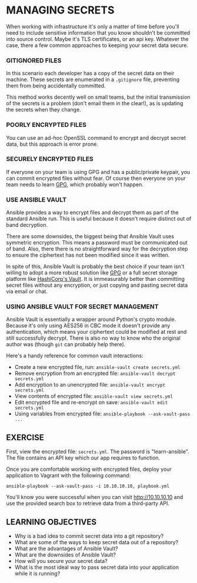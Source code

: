# MANAGING SECRETS

When working with infrastructure it's only a matter of time before you'll
need to include sensitive information that you know shouldn't be committed
into source control. Maybe it's TLS certificates, or an api key. Whatever
the case, there a few common approaches to keeping your secret data secure.

### GITIGNORED FILES

In this scenario each developer has a copy of the secret data on their machine.
These secrets are enumerated in a `.gitignore` file, preventing them from being
accidentally committed.

This method works decently well on small teams, but the initial transmission of
the secrets is a problem (don't email them in the clear!), as is updating the
secrets when they change.

### POORLY ENCRYPTED FILES

You can use an ad-hoc OpenSSL command to encrypt and decrypt secret data, but
this approach is error prone.

### SECURELY ENCRYPTED FILES

If everyone on your team is using GPG and has a public/private keypair, you
can commit encrypted files without fear. Of course then everyone on your team
needs to learn [GPG], which probably won't happen.

### USE ANSIBLE VAULT

Ansible provides a way to encrypt files and decrypt them as part of the
standard Ansible run. This is useful because it doesn't require distinct out
of band decryption.

There are some downsides, the biggest being that Ansible Vault uses symmetric
encryption. This means a password must be communicated out of band. Also, there
there is no straightforward way for the decryption step to ensure the ciphertext
has not been modified since it was written.

In spite of this, Ansible Vault is probably the best choice if your team isn't
willing to adopt a more robust solution like [GPG] or a full secret storage
platform like [HashiCorp's Vault]. It is immeasurably better than committing
secret files without any encryption, or just copying and pasting secret data
via email or chat.

### USING ANSIBLE VAULT FOR SECRET MANAGEMENT

Ansible Vault is essentially a wrapper around Python's crypto module. Because
it's only using AES256 in CBC mode it doesn't provide any authentication, which
means your ciphertext could be modified at rest and still successfully decrypt.
There is also no way to know who the original author was (though `git` can
probably help there).

Here's a handy reference for common vault interactions:

- Create a new encrypted file, run: `ansible-vault create secrets.yml`
- Remove encryption from an encrypted file: `ansible-vault decrypt secrets.yml`
- Add encryption to an unencrypted file: `ansible-vault encrypt secrets.yml`
- View contents of encrypted file: `ansible-vault view secrets.yml`
- Edit encrypted file and re-encrypt on save: `ansible-vault edit secrets.yml`
- Using variables from encrypted file: `ansible-playbook --ask-vault-pass ...`

## EXERCISE

First, view the encrypted file: `secrets.yml`. The password is "learn-ansible".
The file contains an API key which our app requires to function.

Once you are comfortable working with encrypted files, deploy your application
to Vagrant with the following command:
```
ansible-playbook --ask-vault-pass -i 10.10.10.10, playbook.yml
```

You'll know you were successful when you can visit http://10.10.10.10 and use
the provided search box to retrieve data from a third-party API.

## LEARNING OBJECTIVES

- Why is a bad idea to commit secret data into a git repository?
- What are some of the ways to keep secret data out of a repository?
- What are the advantages of Ansible Vault?
- What are the downsides of Ansible Vault?
- How will you secure your secret data?
- What is the most ideal way to pass secret data into your application while
  it is running?

[HashiCorp's Vault]: https://www.vaultproject.io/
[GPG]: https://www.gnupg.org/
